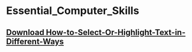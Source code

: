 # Essential_Computer_Skills

## [Download How-to-Select-Or-Highlight-Text-in-Different-Ways](https://raw.githubusercontent.com/jmcrd/In-Windows-How-to-Select-Or-Highlight-Text-in-Different-Ways/main/How-to-Select-Or-Highlight-Text-in-Different-Ways.md)

